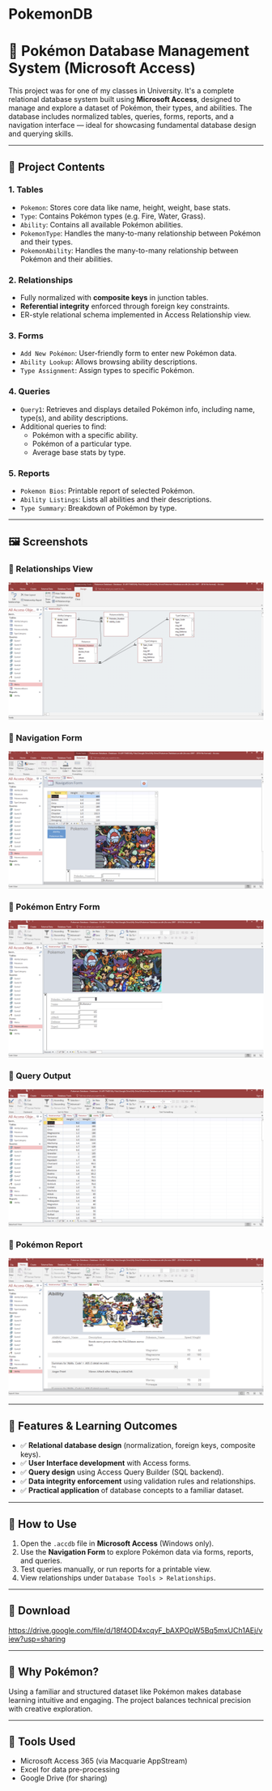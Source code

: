 # PokemonDB

# 🧩 Pokémon Database Management System (Microsoft Access)

This project was for one of my classes in University. It's a complete relational database system built using **Microsoft Access**, designed to manage and explore a dataset of Pokémon, their types, and abilities. The database includes normalized tables, queries, forms, reports, and a navigation interface — ideal for showcasing fundamental database design and querying skills.

---

## 📁 Project Contents

### 1. **Tables**
- `Pokemon`: Stores core data like name, height, weight, base stats.
- `Type`: Contains Pokémon types (e.g. Fire, Water, Grass).
- `Ability`: Contains all available Pokémon abilities.
- `PokemonType`: Handles the many-to-many relationship between Pokémon and their types.
- `PokemonAbility`: Handles the many-to-many relationship between Pokémon and their abilities.

### 2. **Relationships**
- Fully normalized with **composite keys** in junction tables.
- **Referential integrity** enforced through foreign key constraints.
- ER-style relational schema implemented in Access Relationship view.

### 3. **Forms**
- `Add New Pokémon`: User-friendly form to enter new Pokémon data.
- `Ability Lookup`: Allows browsing ability descriptions.
- `Type Assignment`: Assign types to specific Pokémon.

### 4. **Queries**
- `Query1`: Retrieves and displays detailed Pokémon info, including name, type(s), and ability descriptions.
- Additional queries to find:
  - Pokémon with a specific ability.
  - Pokémon of a particular type.
  - Average base stats by type.

### 5. **Reports**
- `Pokemon Bios`: Printable report of selected Pokémon.
- `Ability Listings`: Lists all abilities and their descriptions.
- `Type Summary`: Breakdown of Pokémon by type.

---

## 🖼️ Screenshots

### 📌 Relationships View
![Relationships](Relationships.png)

### 📌 Navigation Form
![Navigation](Navigation_Menu.PNG)

### 📌 Pokémon Entry Form
![Pokemon Form](Entry_Form.PNG)

### 📌 Query Output
![Query Result](Query1_Result.PNG)

### 📌 Pokémon Report
![Report](Report.png)

---

## 🎯 Features & Learning Outcomes

- ✅ **Relational database design** (normalization, foreign keys, composite keys).
- ✅ **User Interface development** with Access forms.
- ✅ **Query design** using Access Query Builder (SQL backend).
- ✅ **Data integrity enforcement** using validation rules and relationships.
- ✅ **Practical application** of database concepts to a familiar dataset.

---

## 🚀 How to Use

1. Open the `.accdb` file in **Microsoft Access** (Windows only).
2. Use the **Navigation Form** to explore Pokémon data via forms, reports, and queries.
3. Test queries manually, or run reports for a printable view.
4. View relationships under `Database Tools > Relationships`.

---

## 📎 Download

https://drive.google.com/file/d/18f4OD4xcqyF_bAXPOpW5Bq5mxUCh1AEj/view?usp=sharing 


---

## 🧠 Why Pokémon?

Using a familiar and structured dataset like Pokémon makes database learning intuitive and engaging. The project balances technical precision with creative exploration.

---

## 🔧 Tools Used

- Microsoft Access 365 (via Macquarie AppStream)
- Excel for data pre-processing
- Google Drive (for sharing)
